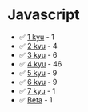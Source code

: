 # Javascript
* :white_check_mark: [1 kyu](/codewars/solutions/javascript/1%20kyu) - 1
* :white_check_mark: [2 kyu](/codewars/solutions/javascript/2%20kyu) - 4
* :white_check_mark: [3 kyu](/codewars/solutions/javascript/3%20kyu) - 6
* :white_check_mark: [4 kyu](/codewars/solutions/javascript/4%20kyu) - 46
* :white_check_mark: [5 kyu](/codewars/solutions/javascript/5%20kyu) - 9
* :white_check_mark: [6 kyu](/codewars/solutions/javascript/6%20kyu) - 9
* :white_check_mark: [7 kyu](/codewars/solutions/javascript/7%20kyu) - 1
* :white_check_mark: [Beta](/codewars/solutions/javascript/Beta) - 1